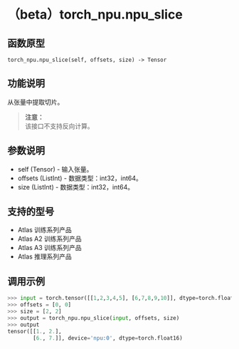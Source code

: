 # （beta）torch_npu.npu_slice

## 函数原型

```
torch_npu.npu_slice(self, offsets, size) -> Tensor
```

## 功能说明

从张量中提取切片。

>**注意：**<br>
>该接口不支持反向计算。

## 参数说明

- self (Tensor) - 输入张量。
- offsets (ListInt) - 数据类型：int32，int64。
- size (ListInt) - 数据类型：int32，int64。

## 支持的型号

- <term>Atlas 训练系列产品</term>
- <term>Atlas A2 训练系列产品</term>
- <term>Atlas A3 训练系列产品</term>
- <term>Atlas 推理系列产品</term>

## 调用示例

```python
>>> input = torch.tensor([[1,2,3,4,5], [6,7,8,9,10]], dtype=torch.float16).to("npu")
>>> offsets = [0, 0]
>>> size = [2, 2]
>>> output = torch_npu.npu_slice(input, offsets, size)
>>> output
tensor([[1., 2.],
        [6., 7.]], device='npu:0', dtype=torch.float16)
```


